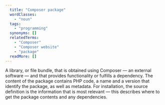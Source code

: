 ```yaml
---
  title: "Composer package"
  wordClasses: 
    - "noun"
  tags: 
    - "programming"
  synonyms: []
  relatedTerms: 
    - "Composer"
    - "Composer website"
    - "package"
  readMore: []
---
```

A library, or file bundle, that is obtained using Composer — an external software — and that provides functionality or fulfills a dependency. The content of the package contains PHP code, a name and a version that identify the package, as well as metadata. For installation, the source definition is the information that is most relevant — this describes where to get the package contents and any dependencies.
